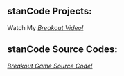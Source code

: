 ## stanCode Projects:
Watch My *[Breakout Video!](https://www.youtube.com/watch?v=o63KPoIXJS4&list=PL6FWNwNPGCE56gP3lxhYPLoUbqE_unUiP&index=1)*

## stanCode Source Codes:
*[Breakout Game Source Code!](https://github.com/josephTW152/MystanCodeProject/blob/main/MystanCodeProject/breakoutgraphics_extension.py)*
